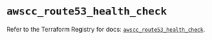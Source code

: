 # `awscc_route53_health_check`

Refer to the Terraform Registry for docs: [`awscc_route53_health_check`](https://registry.terraform.io/providers/hashicorp/awscc/0.70.0/docs/resources/route53_health_check).
